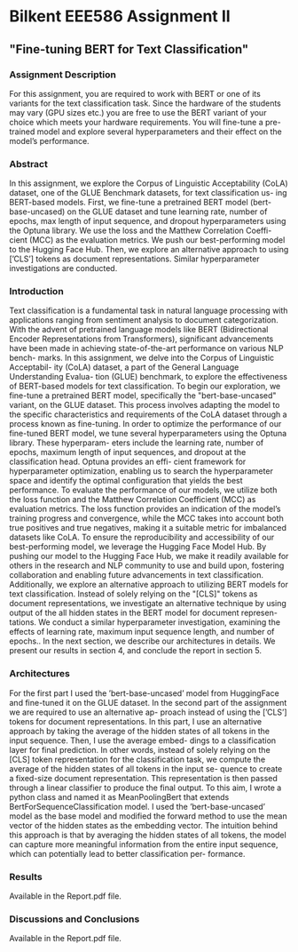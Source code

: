 # Bilkent EEE586 Assignment II
## "Fine-tuning BERT for Text Classification"
### Assignment Description
For this assignment, you are required to work with BERT or one of its variants for the text classification task. Since the hardware of the students may vary (GPU sizes etc.) you are free to use the BERT variant of your choice which meets your hardware requirements. You will fine-tune a pre-trained model and explore several hyperparameters and their effect on the model’s performance.
### Abstract
In this assignment, we explore the Corpus of Linguistic Acceptability (CoLA)
dataset, one of the GLUE Benchmark datasets, for text classification us-
ing BERT-based models. First, we fine-tune a pretrained BERT model
(bert-base-uncased) on the GLUE dataset and tune learning rate, number of
epochs, max length of input sequence, and dropout hyperparameters using
the Optuna library. We use the loss and the Matthew Correlation Coeffi-
cient (MCC) as the evaluation metrics. We push our best-performing model
to the Hugging Face Hub. Then, we explore an alternative approach to
using [’CLS’] tokens as document representations. Similar hyperparameter
investigations are conducted.
### Introduction
Text classification is a fundamental task in natural language processing with
applications ranging from sentiment analysis to document categorization.
With the advent of pretrained language models like BERT (Bidirectional
Encoder Representations from Transformers), significant advancements have
been made in achieving state-of-the-art performance on various NLP bench-
marks. In this assignment, we delve into the Corpus of Linguistic Acceptabil-
ity (CoLA) dataset, a part of the General Language Understanding Evalua-
tion (GLUE) benchmark, to explore the effectiveness of BERT-based models
for text classification.
To begin our exploration, we fine-tune a pretrained BERT model, specifically
the "bert-base-uncased" variant, on the GLUE dataset. This process involves
adapting the model to the specific characteristics and requirements of the
CoLA dataset through a process known as fine-tuning.
In order to optimize the performance of our fine-tuned BERT model, we
tune several hyperparameters using the Optuna library. These hyperparam-
eters include the learning rate, number of epochs, maximum length of input
sequences, and dropout at the classification head. Optuna provides an effi-
cient framework for hyperparameter optimization, enabling us to search the
hyperparameter space and identify the optimal configuration that yields the
best performance.
To evaluate the performance of our models, we utilize both the loss function
and the Matthew Correlation Coefficient (MCC) as evaluation metrics. The
loss function provides an indication of the model’s training progress and
convergence, while the MCC takes into account both true positives and true
negatives, making it a suitable metric for imbalanced datasets like CoLA.
To ensure the reproducibility and accessibility of our best-performing model,
we leverage the Hugging Face Model Hub. By pushing our model to the
Hugging Face Hub, we make it readily available for others in the research
and NLP community to use and build upon, fostering collaboration and
enabling future advancements in text classification.
Additionally, we explore an alternative approach to utilizing BERT models
for text classification. Instead of solely relying on the "[CLS]" tokens as
document representations, we investigate an alternative technique by using
output of the all hidden states in the BERT model for document represen-
tations. We conduct a similar hyperparameter investigation, examining the
effects of learning rate, maximum input sequence length, and number of
epochs..
In the next section, we describe our architectures in details. We present our
results in section 4, and conclude the report in section 5.
### Architectures
For the first part I used the ’bert-base-uncased’ model from HuggingFace
and fine-tuned it on the GLUE dataset.
In the second part of the assignment we are required to use an alternative ap-
proach instead of using the [’CLS’] tokens for document representations. In
this part, I use an alternative approach by taking the average of the hidden
states of all tokens in the input sequence. Then, I use the average embed-
dings to a classification layer for final prediction. In other words, instead of
solely relying on the [CLS] token representation for the classification task,
we compute the average of the hidden states of all tokens in the input se-
quence to create a fixed-size document representation. This representation
is then passed through a linear classifier to produce the final output. To this
aim, I wrote a python class and named it as MeanPoolingBert that extends
BertForSequenceClassification model. I used the ’bert-base-uncased’ model
as the base model and modified the forward method to use the mean vector
of the hidden states as the embedding vector.
The intuition behind this approach is that by averaging the hidden states
of all tokens, the model can capture more meaningful information from the
entire input sequence, which can potentially lead to better classification per-
formance.
### Results
Available in the Report.pdf file.
### Discussions and Conclusions
Available in the Report.pdf file.

